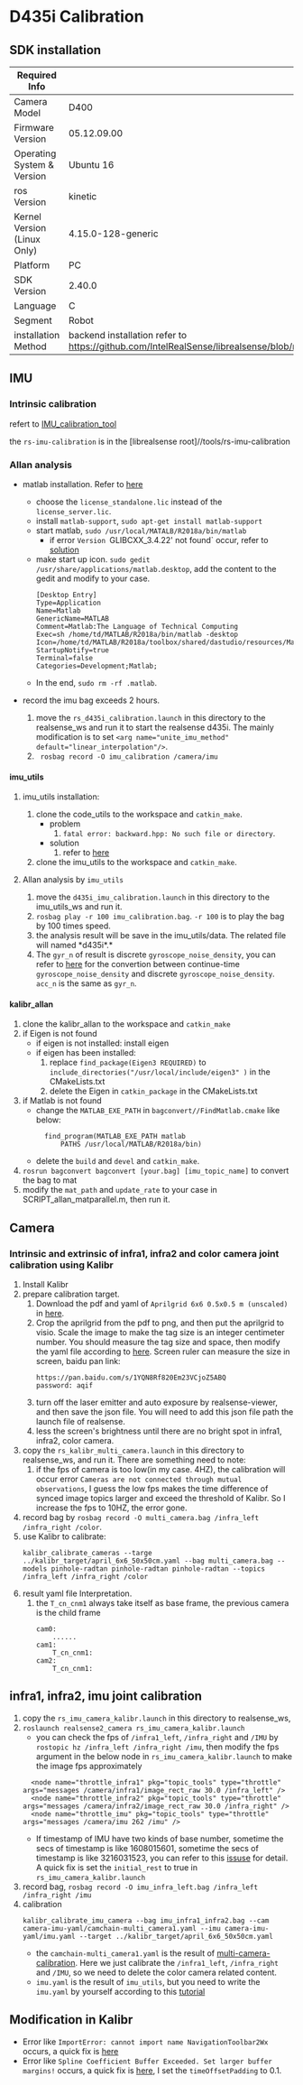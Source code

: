 # D435i Calibration
## SDK installation
| Required Info                         |                                                                |
|---------------------------------|------------------------------------------- |
| Camera Model                       | D400 | 
| Firmware Version                   | 05.12.09.00 | 
| Operating System & Version |   Ubuntu 16 | 
| ros Version |   kinetic | 
| Kernel Version (Linux Only)    |  4.15.0-128-generic             | 
| Platform                                 | PC |
| SDK Version                            |  2.40.0                      | 
| Language                            | C                         | 
| Segment			|  Robot                  | 
| installation Method			|  backend installation refer to https://github.com/IntelRealSense/librealsense/blob/master/doc/libuvc_installation.md                  | 
## IMU
### Intrinsic calibration
refert to [IMU_calibration_tool](https://dev.intelrealsense.com/docs/imu-calibration-tool-for-intel-realsense-depth-camera)

the `rs-imu-calibration` is in the [librealsense root]//tools/rs-imu-calibration

### Allan analysis
- matlab installation. Refer to [here](https://www.jianshu.com/p/3db9122e5bec)
    - choose the `license_standalone.lic` instead of the `license_server.lic`.
    - install `matlab-support`, `sudo apt-get install matlab-support`
    - start matlab, `sudo /usr/local/MATALB/R2018a/bin/matlab`
        - if error `Version `GLIBCXX_3.4.22' not found` occur, refer to [solution](https://stackoverflow.com/a/46613765)
    - make start up icon. `sudo gedit /usr/share/applications/matlab.desktop`, add the content to the gedit and modify to your case.
        ```
        [Desktop Entry]
        Type=Application
        Name=Matlab
        GenericName=MATLAB
        Comment=Matlab:The Language of Technical Computing
        Exec=sh /home/td/MATLAB/R2018a/bin/matlab -desktop
        Icon=/home/td/MATLAB/R2018a/toolbox/shared/dastudio/resources/MatlabIcon.png
        StartupNotify=true
        Terminal=false
        Categories=Development;Matlab;
        ```
     - In the end, `sudo rm -rf .matlab`.

- record the imu bag exceeds 2 hours.
    1. move the `rs_d435i_calibration.launch` in this directory to the realsense_ws and run it to start the realsense d435i. The mainly modification is to set `<arg name="unite_imu_method"          default="linear_interpolation"/>`.
    2. ` rosbag record -O imu_calibration /camera/imu`
#### imu_utils
1. imu_utils installation: 
    1. clone the code_utils to the workspace and `catkin_make`. 
        - problem
            1. `fatal error: backward.hpp: No such file or directory`.
        - solution
            1. refer to [here](https://github.com/gaowenliang/imu_utils/issues/12#issuecomment-473818718)        
    2. clone the imu_utils to the workspace and `catkin_make`.

3. Allan analysis by `imu_utils`
    1. move the `d435i_imu_calibration.launch` in this directory  to the imu_utils_ws and run it.
    2. `rosbag play -r 100 imu_calibration.bag`. `-r 100` is to play the bag by 100 times speed.
    3. the analysis result will be save in the imu_utils/data. The related file will named \*d435i*.*
    4. The `gyr_n` of result is discrete `gyroscope_noise_density`,  you can refer to [here](https://github.com/ethz-asl/kalibr/wiki/IMU-Noise-Model) for the convertion between continue-time `gyroscope_noise_density` and discrete `gyroscope_noise_density`. `acc_n` is the same as `gyr_n`.
 #### kalibr_allan
 1. clone the kalibr_allan to the workspace and `catkin_make`  
 2. if Eigen is not found
    - if eigen is not installed:
        install eigen
    - if eigen has been installed: 
        1. replace `find_package(Eigen3 REQUIRED)` to `include_directories("/usr/local/include/eigen3" )` in the CMakeLists.txt
        2. delete the Eigen in `catkin_package` in the CMakeLists.txt
 3. if Matlab is not found
    - change the `MATLAB_EXE_PATH` in `bagconvert//FindMatlab.cmake` like below:
        ```
          find_program(MATLAB_EXE_PATH matlab
              PATHS /usr/local/MATLAB/R2018a/bin)
        ```
    - delete the `build` and `devel` and `catkin_make`.
 4. `rosrun bagconvert bagconvert [your.bag] [imu_topic_name]` to convert the bag to mat
 5. modify the `mat_path` and `update_rate` to your case in SCRIPT_allan_matparallel.m, then run it.
 
 ## Camera
 ### <a id="multi-camera">  Intrinsic and extrinsic of infra1, infra2 and color camera joint calibration using Kalibr </a>
 
 1. Install Kalibr
 2. prepare calibration target.
    1. Download the pdf and yaml of `Aprilgrid 6x6 0.5x0.5 m (unscaled)` in [here](https://github.com/ethz-asl/kalibr/wiki/downloads).
    2. Crop the aprilgrid from the pdf to png, and then put the aprilgrid to visio. Scale the image to make the tag size is an integer centimeter number. You should measure the tag size and space, then modify the yaml file according to [here](https://github.com/ethz-asl/kalibr/wiki/calibration-targets#a-aprilgrid). Screen ruler can measure the size in screen, baidu pan link:
        ```
       https://pan.baidu.com/s/1YQN8Rf820Em23VCjoZ5ABQ
       password: aqif 
       ```
    3. turn off the laser emitter and auto exposure by realsense-viewer, and then save the json file. You will need to add this json file path the launch file of realsense.
    4. less the screen's brightness until there are no bright spot in infra1, infra2, color camera.
 3. copy the `rs_kalibr_multi_camera.launch` in this directory to realsense_ws, and run it. There are something need to note:
     1. if the fps of camera is too low(in my case. 4HZ), the calibration will occur error `Cameras are not connected through mutual observations`, I guess the low fps makes the time difference of synced image topics larger and exceed the threshold of Kalibr. So I increase the fps to 10HZ, the error gone. 
 4.  record bag by `rosbag record -O multi_camera.bag /infra_left /infra_right /color`.
 5. use Kalibr to calibrate:
    ```
    kalibr_calibrate_cameras --targe ../kalibr_target/april_6x6_50x50cm.yaml --bag multi_camera.bag --models pinhole-radtan pinhole-radtan pinhole-radtan --topics /infra_left /infra_right /color
    ```
 6. result yaml file Interpretation. 
    1. the `T_cn_cnm1` always take itself as base frame, the previous camera is the child frame
        ```
        cam0:
            ......
        cam1:
            T_cn_cnm1:
        cam2:
            T_cn_cnm1:
        ```
 ## infra1, infra2, imu joint calibration
 1. copy the `rs_imu_camera_kalibr.launch` in this directory to realsense_ws,
 2. `roslaunch realsense2_camera rs_imu_camera_kalibr.launch`
    - you can check the fps of `/infra1_left`, `/infra_right` and `/IMU` by `rostopic hz /infra_left /infra_right /imu`, then modify the fps argument in the below node in `rs_imu_camera_kalibr.launch` to make the image fps approximately 
    ```
      <node name="throttle_infra1" pkg="topic_tools" type="throttle" args="messages /camera/infra1/image_rect_raw 30.0 /infra_left" />
      <node name="throttle_infra2" pkg="topic_tools" type="throttle" args="messages /camera/infra2/image_rect_raw 30.0 /infra_right" />
      <node name="throttle_imu" pkg="topic_tools" type="throttle" args="messages /camera/imu 262 /imu" />
    ```
    - If timestamp of IMU have two kinds of base number, sometime the secs of timestamp is like 1608015601, sometime the secs of timestamp is like 3216031523, you can refer to this [issuse](https://github.com/IntelRealSense/realsense-ros/issues/1569) for detail. A quick fix is set the `initial_rest` to true in `rs_imu_camera_kalibr.launch`
 2. record bag, `rosbag record -O imu_infra_left.bag /infra_left /infra_right /imu`
 3. calibration
    ```
    kalibr_calibrate_imu_camera --bag imu_infra1_infra2.bag --cam camera-imu-yaml/camchain-multi_camera1.yaml --imu camera-imu-yaml/imu.yaml --target ../kalibr_target/april_6x6_50x50cm.yaml
    ```
    - the `camchain-multi_camera1.yaml` is the result of [multi-camera-calibration](#multi-camera). Here we just calibrate the `/infra1_left`, `/infra_right` and `/IMU`, so we need to delete the color camera related content.
    - `imu.yaml` is the result of `imu_utils`, but you need to write the `imu.yaml` by yourself according to this [tutorial](https://github.com/ethz-asl/kalibr/wiki/yaml-formats#imu-configuration-imuyaml)
 ## Modification in Kalibr
 - Error like `ImportError: cannot import name NavigationToolbar2Wx ` occurs, a quick fix is [here](https://github.com/ethz-asl/kalibr/issues/202#issuecomment-403417656)
 - Error like `Spline Coefficient Buffer Exceeded. Set larger buffer margins!` occurs, a quick fix is [here](https://github.com/ethz-asl/kalibr/issues/41#issuecomment-179706154), I set the `timeOffsetPadding` to 0.1.